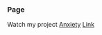 ###  Page

Watch my project [Anxiety](https://github.com/moscou-sds/Anxiety)
[Link](https://moscou-sds.github.io/ax-html/)
